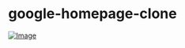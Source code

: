 # google-homepage-clone

<a href="https://rojansapkota.com.np/">
         <img alt="Image" src="https://image.thum.io/get/https://rojangamingyt.github.io/google-homepage-clone/">
      </a>
